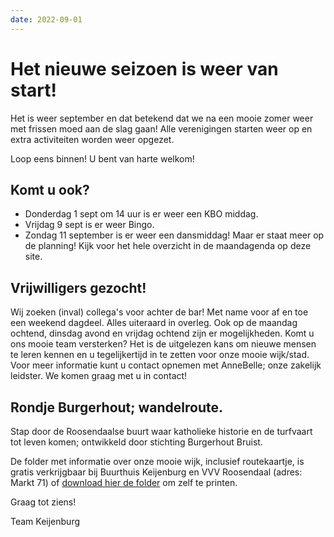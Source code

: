 ```yaml
---
date: 2022-09-01
---
```


# Het nieuwe seizoen is weer van start!
Het is weer september en dat betekend dat we na een mooie zomer weer met frissen moed aan de slag gaan!
Alle verenigingen starten weer op en extra activiteiten worden weer opgezet.

Loop eens binnen! U bent van harte welkom!

## Komt u ook? 
- Donderdag 1 sept om 14 uur is er weer een KBO middag.
- Vrijdag 9 sept is er weer Bingo.
- Zondag 11 september is er weer een dansmiddag!
Maar er staat meer op de planning! Kijk voor het hele overzicht in de maandagenda op deze site.

## Vrijwilligers gezocht!
Wij zoeken (inval) collega's voor achter de bar! Met name voor af en toe een weekend dagdeel. Alles uiteraard in overleg.
Ook op de maandag ochtend, dinsdag avond  en vrijdag ochtend zijn er mogelijkheden.
Komt u ons mooie team versterken? Het is de uitgelezen kans om nieuwe mensen te leren kennen en u tegelijkertijd in te zetten voor onze mooie wijk/stad.
Voor meer informatie kunt u contact opnemen met AnneBelle; onze zakelijk leidster. We komen graag met u in contact!

## Rondje Burgerhout; wandelroute.
Stap door de Roosendaalse buurt waar katholieke historie en de turfvaart tot leven komen; 
ontwikkeld door stichting Burgerhout Bruist.

De folder met informatie over onze mooie wijk, inclusief routekaartje, is gratis verkrijgbaar 
bij Buurthuis Keijenburg en VVV Roosendaal (adres: Markt 71) of [download hier de folder](/lib/files/rondje-burgerhout.pdf) om zelf te printen.


Graag tot ziens!

Team Keijenburg


